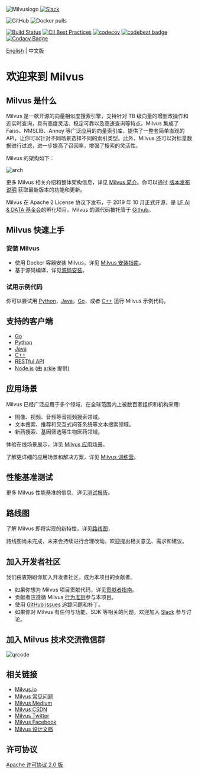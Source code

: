 ![Milvuslogo](https://github.com/milvus-io/docs/blob/master/v0.9.1/assets/milvus_logo.png)
[![Slack](https://img.shields.io/badge/Join-Slack-orange)](https://join.slack.com/t/milvusio/shared_invite/zt-e0u4qu3k-bI2GDNys3ZqX1YCJ9OM~GQ)

![GitHub](https://img.shields.io/github/license/milvus-io/milvus)
![Docker pulls](https://img.shields.io/docker/pulls/milvusdb/milvus)

[![Build Status](http://internal.zilliz.com:18080/jenkins/job/milvus-ci/job/master/badge/icon)](http://internal.zilliz.com:18080/jenkins/job/milvus-ci/job/master/)
[![CII Best Practices](https://bestpractices.coreinfrastructure.org/projects/3563/badge)](https://bestpractices.coreinfrastructure.org/projects/3563)
[![codecov](https://codecov.io/gh/milvus-io/milvus/branch/master/graph/badge.svg)](https://codecov.io/gh/milvus-io/milvus)
[![codebeat badge](https://codebeat.co/badges/e030a4f6-b126-4475-a938-4723d54ec3a7?style=plastic)](https://codebeat.co/projects/github-com-milvus-io-milvus-master)
[![Codacy Badge](https://api.codacy.com/project/badge/Grade/c4bb2ccfb51b47f99e43bfd1705edd95)](https://app.codacy.com/gh/milvus-io/milvus?utm_source=github.com&utm_medium=referral&utm_content=milvus-io/milvus&utm_campaign=Badge_Grade_Dashboard)

[English](README.md) | 中文版  

# 欢迎来到 Milvus

## Milvus 是什么

Milvus 是一款开源的向量相似度搜索引擎，支持针对 TB 级向量的增删改操作和近实时查询，具有高度灵活、稳定可靠以及高速查询等特点。Milvus 集成了 Faiss、NMSLIB、Annoy 等广泛应用的向量索引库，提供了一整套简单直观的 API，让你可以针对不同场景选择不同的索引类型。此外，Milvus 还可以对标量数据进行过滤，进一步提高了召回率，增强了搜索的灵活性。

Milvus 的架构如下：

![arch](https://github.com/milvus-io/docs/blob/master/v0.9.1/assets/milvus_arch.png)

更多 Milvus 相关介绍和整体架构信息，详见 [Milvus 简介](https://www.milvus.io/cn/docs/overview.md)。你可以通过 [版本发布说明](https://www.milvus.io/cn/docs/release_notes.md) 获取最新版本的功能和更新。

Milvus 在 Apache 2 License 协议下发布，于 2019 年 10 月正式开源，是 [LF AI & DATA 基金会](https://lfaidata.foundation/)的孵化项目。Milvus 的源代码被托管于 [Github](https://github.com/milvus-io/milvus)。

## Milvus 快速上手

### 安装 Milvus

-   使用 Docker 容器安装 Milvus，详见 [Milvus 安装指南](https://www.milvus.io/cn/docs/install_milvus.md)。
-   基于源码编译，详见[源码安装](INSTALL.md)。

### 试用示例代码

你可以尝试用 [Python](https://www.milvus.io/docs/example_code.md)，[Java](https://github.com/milvus-io/milvus-sdk-java/tree/master/examples)，[Go](https://github.com/milvus-io/milvus-sdk-go/tree/master/examples)，或者 [C++](https://github.com/milvus-io/milvus/tree/master/sdk/examples) 运行 Milvus 示例代码。

## 支持的客户端

-   [Go](https://github.com/milvus-io/milvus-sdk-go)
-   [Python](https://github.com/milvus-io/pymilvus)
-   [Java](https://github.com/milvus-io/milvus-sdk-java)
-   [C++](https://github.com/milvus-io/milvus/tree/master/sdk)
-   [RESTful API](https://github.com/milvus-io/milvus/tree/master/core/src/server/web_impl)
-   [Node.js](https://www.npmjs.com/package/@arkie-ai/milvus-client) (由 [arkie](https://www.arkie.cn/) 提供)

## 应用场景

Milvus 已经广泛应用于多个领域，在全球范围内上被数百家组织和机构采用:

-   图像、视频、音频等音视频搜索领域。
-   文本搜索、推荐和交互式问答系统等文本搜索领域。
-   新药搜索、基因筛选等生物医药领域。

体验在线场景展示，详见 [Milvus 应用场景](https://milvus.io/cn/scenarios)。

了解更详细的应用场景和解决方案，详见 [Milvus 训练营](https://github.com/milvus-io/bootcamp)。

## 性能基准测试

更多 Milvus 性能基准的信息，详见[测试报告](https://github.com/milvus-io/bootcamp/tree/master/benchmark_test)。

## 路线图

了解 Milvus 即将实现的新特性，详见[路线图](https://github.com/milvus-io/milvus/milestones)，

路线图尚未完成，未来会持续进行合理改动。欢迎提出相关意见、需求和建议。

## 加入开发者社区

我们由衷期盼你加入开发者社区，成为本项目的贡献者。

-   如果你想为 Milvus 项目贡献代码，详见[贡献者指南](https://github.com/milvus-io/milvus/blob/master/CONTRIBUTING.md)。
-   贡献者应遵循 Milvus [行为准则](https://github.com/milvus-io/milvus/blob/master/CODE_OF_CONDUCT.md)参与本项目。
-   使用 [GitHub issues](https://github.com/milvus-io/milvus/issues) 追踪问题和补丁。
-   如果你对 Milvus 有任何与功能、SDK 等相关的问题，欢迎加入 [Slack](https://join.slack.com/t/milvusio/shared_invite/zt-e0u4qu3k-bI2GDNys3ZqX1YCJ9OM~GQ) 参与讨论。

## 加入 Milvus 技术交流微信群

![qrcode](https://github.com/milvus-io/docs/blob/master/v0.11.0/assets/qrcode.png)

## 相关链接

-   [Milvus.io](https://www.milvus.io)
-   [Milvus 常见问题](https://www.milvus.io/cn/docs/operational_faq.md)
-   [Milvus Medium](https://medium.com/@milvusio)
-   [Milvus CSDN](https://zilliz.blog.csdn.net/)
-   [Milvus Twitter](https://twitter.com/milvusio)
-   [Milvus Facebook](https://www.facebook.com/io.milvus.5)
-   [Milvus 设计文档](DESIGN.md)

## 许可协议

[Apache 许可协议 2.0 版](https://github.com/milvus-io/milvus/blob/master/LICENSE)
